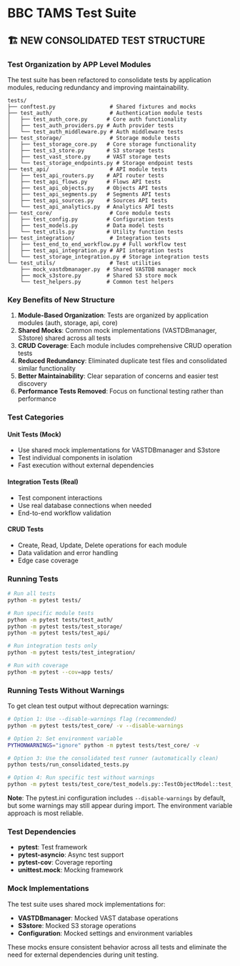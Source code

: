 # BBC TAMS Test Suite

## 🏗️ **NEW CONSOLIDATED TEST STRUCTURE**

### **Test Organization by APP Level Modules**

The test suite has been refactored to consolidate tests by application modules, reducing redundancy and improving maintainability.

```
tests/
├── conftest.py                 # Shared fixtures and mocks
├── test_auth/                  # Authentication module tests
│   ├── test_auth_core.py      # Core auth functionality
│   ├── test_auth_providers.py # Auth provider tests
│   └── test_auth_middleware.py # Auth middleware tests
├── test_storage/               # Storage module tests
│   ├── test_storage_core.py   # Core storage functionality
│   ├── test_s3_store.py       # S3 storage tests
│   ├── test_vast_store.py     # VAST storage tests
│   └── test_storage_endpoints.py # Storage endpoint tests
├── test_api/                   # API module tests
│   ├── test_api_routers.py    # API router tests
│   ├── test_api_flows.py      # Flows API tests
│   ├── test_api_objects.py    # Objects API tests
│   ├── test_api_segments.py   # Segments API tests
│   ├── test_api_sources.py    # Sources API tests
│   └── test_api_analytics.py  # Analytics API tests
├── test_core/                  # Core module tests
│   ├── test_config.py         # Configuration tests
│   ├── test_models.py         # Data model tests
│   └── test_utils.py          # Utility function tests
├── test_integration/           # Integration tests
│   ├── test_end_to_end_workflow.py # Full workflow test
│   ├── test_api_integration.py # API integration tests
│   └── test_storage_integration.py # Storage integration tests
└── test_utils/                 # Test utilities
    ├── mock_vastdbmanager.py  # Shared VASTDB manager mock
    ├── mock_s3store.py        # Shared S3 store mock
    └── test_helpers.py        # Common test helpers
```

### **Key Benefits of New Structure**

1. **Module-Based Organization**: Tests are organized by application modules (auth, storage, api, core)
2. **Shared Mocks**: Common mock implementations (VASTDBmanager, S3store) shared across all tests
3. **CRUD Coverage**: Each module includes comprehensive CRUD operation tests
4. **Reduced Redundancy**: Eliminated duplicate test files and consolidated similar functionality
5. **Better Maintainability**: Clear separation of concerns and easier test discovery
6. **Performance Tests Removed**: Focus on functional testing rather than performance

### **Test Categories**

#### **Unit Tests (Mock)**
- Use shared mock implementations for VASTDBmanager and S3store
- Test individual components in isolation
- Fast execution without external dependencies

#### **Integration Tests (Real)**
- Test component interactions
- Use real database connections when needed
- End-to-end workflow validation

#### **CRUD Tests**
- Create, Read, Update, Delete operations for each module
- Data validation and error handling
- Edge case coverage

### **Running Tests**

```bash
# Run all tests
python -m pytest tests/

# Run specific module tests
python -m pytest tests/test_auth/
python -m pytest tests/test_storage/
python -m pytest tests/test_api/

# Run integration tests only
python -m pytest tests/test_integration/

# Run with coverage
python -m pytest --cov=app tests/
```

### **Running Tests Without Warnings**

To get clean test output without deprecation warnings:

```bash
# Option 1: Use --disable-warnings flag (recommended)
python -m pytest tests/test_core/ -v --disable-warnings

# Option 2: Set environment variable
PYTHONWARNINGS="ignore" python -m pytest tests/test_core/ -v

# Option 3: Use the consolidated test runner (automatically clean)
python tests/run_consolidated_tests.py

# Option 4: Run specific test without warnings
python -m pytest tests/test_core/test_models.py::TestObjectModel::test_object_referenced_flows_handling -v --disable-warnings
```

**Note**: The pytest.ini configuration includes `--disable-warnings` by default, but some warnings may still appear during import. The environment variable approach is most reliable.

### **Test Dependencies**

- **pytest**: Test framework
- **pytest-asyncio**: Async test support
- **pytest-cov**: Coverage reporting
- **unittest.mock**: Mocking framework

### **Mock Implementations**

The test suite uses shared mock implementations for:
- **VASTDBmanager**: Mocked VAST database operations
- **S3store**: Mocked S3 storage operations
- **Configuration**: Mocked settings and environment variables

These mocks ensure consistent behavior across all tests and eliminate the need for external dependencies during unit testing. 